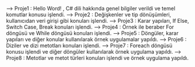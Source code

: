 --> Proje1 : Hello Word! , C# dili hakkında genel bilgiler verildi ve temel komutlar konusu işlendi.
--> Proje2 : Değişkenler ve tip dönüşümleri, kullanıcıdan veri girişi gibi konuları işlendi.
--> Proje3 : Karar yapıları, If Else, Switch Case, Break konuları işlendi.
--> Proje4 : Örnek ile beraber For döngüsü ve While döngüsü konuları işlendi. 
--> Proje5 : Döngüler, karar yapıları ve diğer konular kullanılarak örnek uygulamalar yapıldı.
--> Proje6 : Diziler ve dizi metotları konuları işlendi.
--> Proje7 : Foreach döngüsü konusu işlendi ve diğer döngüler kullanılarak örnek uygulama yapıldı. 
--> Proje8 : Metotlar ve metot türleri konuları işlendi ve örnek uygulama yapıldı.
